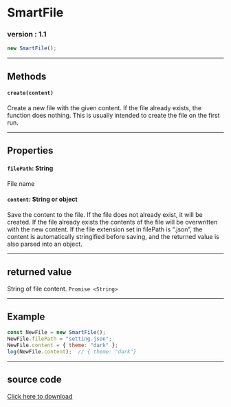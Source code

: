 # SmartFile
### version : 1.1

```js
new SmartFile();
```

___
## Methods
#### `create(content)`
Create a new file with the given content. If the file already exists, the function does nothing. This is usually intended to create the file on the first run.

___
## Properties
#### `filePath`: String
File name
#### `content`: String or object
Save the content to the file. If the file does not already exist, it will be created. If the file already exists the contents of the file will be overwritten with the new content. If the file extension set in filePath is “.json”, the content is automatically stringified before saving, and the returned value is also parsed into an object.

___
## returned value
String of file content.
`Promise <String>`

___
## Example
```js
const NewFile = new SmartFile();
NewFile.filePath = "setting.json";
NewFile.content = { theme: "dark" };
log(NewFile.content);  // { theme: "dark"}
```

___
## source code
[Click here to download](https://github.com/AtomS1101/SmartFile/blob/main/SmartFile.js)
